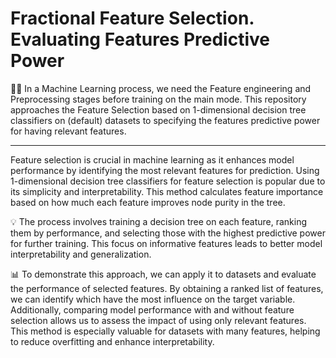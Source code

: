 # Fractional Feature Selection. Evaluating Features Predictive Power
🤖🧠 In a Machine Learning process, we need the Feature engineering and Preprocessing stages before training on the main mode. This repository approaches the Feature Selection based on 1-dimensional decision tree classifiers on (default) datasets to specifying the features predictive power for having relevant features.

---

Feature selection is crucial in machine learning as it enhances model performance by identifying the most relevant features for prediction. Using 1-dimensional decision tree classifiers for feature selection is popular due to its simplicity and interpretability. This method calculates feature importance based on how much each feature improves node purity in the tree. 

💡 The process involves training a decision tree on each feature, ranking them by performance, and selecting those with the highest predictive power for further training. This focus on informative features leads to better model interpretability and generalization.

📊 To demonstrate this approach, we can apply it to datasets and evaluate the performance of selected features. By obtaining a ranked list of features, we can identify which have the most influence on the target variable. Additionally, comparing model performance with and without feature selection allows us to assess the impact of using only relevant features. This method is especially valuable for datasets with many features, helping to reduce overfitting and enhance interpretability.
